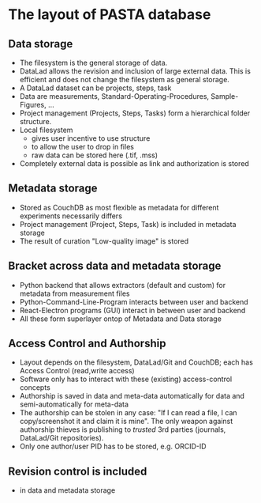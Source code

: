 # The layout of PASTA database
## Data storage
- The filesystem is the general storage of data.
- DataLad allows the revision and inclusion of large external data. This is efficient and does not change the filesystem as general storage.
- A DataLad dataset can be projects, steps, task
- Data are measurements, Standard-Operating-Procedures, Sample-Figures, ...
- Project management (Projects, Steps, Tasks) form a hierarchical folder structure.
- Local filesystem
  - gives user incentive to use structure
  - to allow the user to drop in files
  - raw data can be stored here (.tif, .mss)
- Completely external data is possible as link and authorization is stored
## Metadata storage
- Stored as CouchDB as most flexible as metadata for different experiments necessarily differs
- Project management (Project, Steps, Task) is included in metadata storage
- The result of curation "Low-quality image" is stored
## Bracket across data and metadata storage
- Python backend that allows extractors (default and custom) for metadata from measurement files
- Python-Command-Line-Program interacts between user and backend
- React-Electron programs (GUI) interact in between user and backend
- All these form superlayer ontop of Metadata and Data storage
## Access Control and Authorship
- Layout depends on the filesystem, DataLad/Git and CouchDB; each has Access Control (read,write access)
- Software only has to interact with these (existing) access-control concepts
- Authorship is saved in data and meta-data automatically for data and semi-automatically for meta-data
- The authorship can be stolen in any case: "If I can read a file, I can copy/screenshot it and claim it is mine". The only weapon against authorship thieves is publishing to _trusted_ 3rd parties (journals, DataLad/Git repositories).
- Only one author/user PID has to be stored, e.g. ORCID-ID
## Revision control is included
- in data and metadata storage
